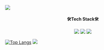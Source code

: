 <img src="https://capsule-render.vercel.app/api?type=egg&color=timeGradient&height=300&section=header&text=Hyojung%20Github&fontSize=90" />

<h4 align="center">🛠Tech Stack🛠</h4>

<div align="center">
	<img src="https://img.shields.io/badge/python-3776AB?style=flat&logo=Python&logoColor=white" />
	<img src="https://img.shields.io/badge/HTML5-E34F26?style=flat&logo=HTML5&logoColor=white" />
	<img src="https://img.shields.io/badge/CSS3-1572B6?style=flat&logo=CSS3&logoColor=white" />
</div>



[![Top Langs](https://github-readme-stats.vercel.app/api/top-langs/?username=HyojungKim2022)](https://github.com/HyojungKim2022/github-readme-stats)
<img src="https://github-readme-stats.vercel.app/api?username=HyojungKim2022&show_icons=true">
<!--
**HyojungKim2022/HyojungKim2022** is a ✨ _special_ ✨ repository because its `README.md` (this file) appears on your GitHub profile.

Here are some ideas to get you started:

- 🔭 I’m currently working on ...
- 🌱 I’m currently learning ...
- 👯 I’m looking to collaborate on ...
- 🤔 I’m looking for help with ...
- 💬 Ask me about ...
- 📫 How to reach me: ...
- 😄 Pronouns: ...
- ⚡ Fun fact: ...
-->
